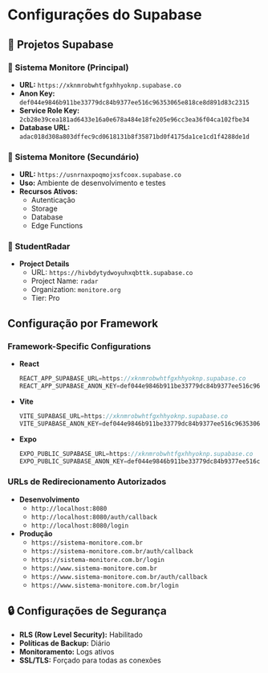 
# Configurações do Supabase

## 🔷 Projetos Supabase

### 🚀 Sistema Monitore (Principal)
- **URL:** `https://xknmrobwhtfgxhhyoknp.supabase.co`
- **Anon Key:** `def044e9846b911be33779dc84b9377ee516c96353065e818ce8d891d83c2315`
- **Service Role Key:** `2cb28e39cea181ad6433e16a0e678a484e18fe205e96cc3ea36f04ca102fbe34`
- **Database URL:** `adac018d308a803dffec9cd0618131b8f35871bd0f4175da1ce1cd1f4288de1d`

### 📱 Sistema Monitore (Secundário)
- **URL:** `https://usnrnaxpoqmojxsfcoox.supabase.co`
- **Uso:** Ambiente de desenvolvimento e testes
- **Recursos Ativos:**
  - Autenticação
  - Storage
  - Database
  - Edge Functions

### 📱 StudentRadar
- **Project Details**
  - URL: `https://hivbdytydwoyuhxqbttk.supabase.co`
  - Project Name: `radar`
  - Organization: `monitore.org`
  - Tier: Pro

## Configuração por Framework

### Framework-Specific Configurations
- **React**
  ```javascript
  REACT_APP_SUPABASE_URL=https://xknmrobwhtfgxhhyoknp.supabase.co
  REACT_APP_SUPABASE_ANON_KEY=def044e9846b911be33779dc84b9377ee516c96353065e818ce8d891d83c2315
  ```
- **Vite**
  ```javascript
  VITE_SUPABASE_URL=https://xknmrobwhtfgxhhyoknp.supabase.co
  VITE_SUPABASE_ANON_KEY=def044e9846b911be33779dc84b9377ee516c96353065e818ce8d891d83c2315
  ```
- **Expo**
  ```javascript
  EXPO_PUBLIC_SUPABASE_URL=https://xknmrobwhtfgxhhyoknp.supabase.co
  EXPO_PUBLIC_SUPABASE_ANON_KEY=def044e9846b911be33779dc84b9377ee516c96353065e818ce8d891d83c2315
  ```

### URLs de Redirecionamento Autorizados
- **Desenvolvimento**
  - `http://localhost:8080`
  - `http://localhost:8080/auth/callback`
  - `http://localhost:8080/login`
- **Produção**
  - `https://sistema-monitore.com.br`
  - `https://sistema-monitore.com.br/auth/callback`
  - `https://sistema-monitore.com.br/login`
  - `https://www.sistema-monitore.com.br`
  - `https://www.sistema-monitore.com.br/auth/callback`
  - `https://www.sistema-monitore.com.br/login`

## 🔒 Configurações de Segurança
- **RLS (Row Level Security):** Habilitado
- **Políticas de Backup:** Diário
- **Monitoramento:** Logs ativos
- **SSL/TLS:** Forçado para todas as conexões
